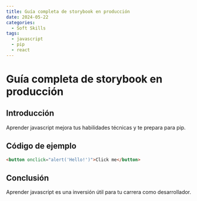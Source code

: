 ```yaml
---
title: Guía completa de storybook en producción
date: 2024-05-22
categories:
  - Soft Skills
tags:
  - javascript
  - pip
  - react
---
```


# Guía completa de storybook en producción

## Introducción

Aprender javascript mejora tus habilidades técnicas y te prepara para pip.

## Código de ejemplo

```html
<button onclick="alert('Hello!')">Click me</button>
```

## Conclusión

Aprender javascript es una inversión útil para tu carrera como desarrollador.
